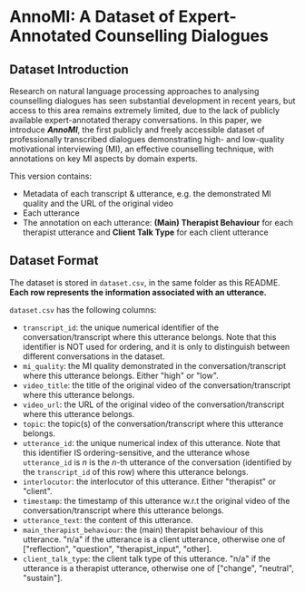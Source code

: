# AnnoMI: A Dataset of Expert-Annotated Counselling Dialogues

## Dataset Introduction

Research on natural language processing approaches to analysing counselling dialogues has seen substantial development in recent years, but access to this area remains extremely limited, due to the lack of publicly available expert-annotated therapy conversations. In this paper, we introduce _**AnnoMI**_, the first publicly and freely accessible dataset of professionally transcribed dialogues demonstrating high- and low-quality motivational interviewing (MI), an effective counselling technique, with annotations on key MI aspects by domain experts.

This version contains:

* Metadata of each transcript & utterance, e.g. the demonstrated MI quality and the URL of the original video
* Each utterance
* The annotation on each utterance: **(Main) Therapist Behaviour** for each therapist utterance and **Client Talk Type** for each client utterance

## Dataset Format

The dataset is stored in `dataset.csv`, in the same folder as this README. **Each row represents the information associated with an utterance.**

`dataset.csv` has the following columns:

* `transcript_id`: the unique numerical identifier of the conversation/transcript where this utterance belongs. Note that this identifier is NOT used for ordering, and it is only to distinguish between different conversations in the dataset.
* `mi_quality`: the MI quality demonstrated in the conversation/transcript where this utterance belongs. Either "high" or "low".
* `video_title`: the title of the original video of the conversation/transcript where this utterance belongs.
* `video_url`: the URL of the original video of the conversation/transcript where this utterance belongs.
* `topic`: the topic(s) of the conversation/transcript where this utterance belongs.
* `utterance_id`: the unique numerical index of this utterance. Note that this identifier IS ordering-sensitive, and the utterance whose `utterance_id` is $n$ is the $n$-th utterance of the conversation (identified by the `transcript_id` of this row) where this utterance belongs.
* `interlocutor`: the interlocutor of this utterance. Either "therapist" or "client".
* `timestamp`: the timestamp of this utterance w.r.t the original video of the conversation/transcript where this utterance belongs.
* `utterance_text`: the content of this utterance.
* `main_therapist_behaviour`: the (main) therapist behaviour of this utterance. "n/a" if the utterance is a client utterance, otherwise one of ["reflection", "question", "therapist\_input", "other].
* `client_talk_type`: the client talk type of this utterance. "n/a" if the utterance is a therapist utterance, otherwise one of ["change", "neutral", "sustain"].
        
